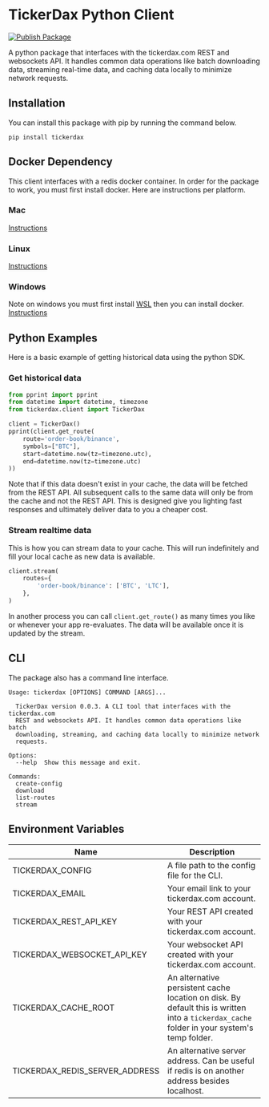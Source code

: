 # TickerDax Python Client

[![Publish Package](https://github.com/TickerDax/tickerdax-python-client/actions/workflows/publish-package.yaml/badge.svg)](https://github.com/TickerDax/tickerdax-python-client/actions/workflows/publish-package.yaml)

A python package that interfaces with the tickerdax.com REST and websockets API. It handles common data operations
like batch downloading data, streaming real-time data, and caching data locally to minimize network requests.

## Installation
You can install this package with pip by running the command below.
```shell
pip install tickerdax
```

## Docker Dependency
This client interfaces with a redis docker container. In order for the package to work, you must first install
docker. Here are instructions per platform.
### Mac
[Instructions](https://docs.docker.com/desktop/install/mac-install/)
### Linux
[Instructions](https://docs.docker.com/desktop/install/linux-install/)
### Windows
Note on windows you must first install [WSL](https://docs.microsoft.com/en-us/windows/wsl/install) then you can install docker.
[Instructions](https://docs.docker.com/desktop/install/windows-install/)

## Python Examples
Here is a basic example of getting historical data using the python SDK.
### Get historical data
```python
from pprint import pprint
from datetime import datetime, timezone
from tickerdax.client import TickerDax

client = TickerDax()
pprint(client.get_route(
    route='order-book/binance',
    symbols=["BTC"],
    start=datetime.now(tz=timezone.utc),
    end=datetime.now(tz=timezone.utc)
))
```
Note that if this data doesn't exist in your cache, the data will be fetched from the REST API. All 
subsequent calls to the same data will only be from the cache and not the REST API.
This is designed give you lighting fast responses and ultimately deliver data to you a cheaper cost.

### Stream realtime data
This is how you can stream data to your cache. This will run indefinitely and fill
your local cache as new data is available.
```python
client.stream(
    routes={
        'order-book/binance': ['BTC', 'LTC'],
    },
)
```
In another process you can call `client.get_route()` as many times you like or whenever your
app re-evaluates. The data will be available once it is updated by the stream.


## CLI
The package also has a command line interface.
```text
Usage: tickerdax [OPTIONS] COMMAND [ARGS]...                                
                                                                            
  TickerDax version 0.0.3. A CLI tool that interfaces with the tickerdax.com
  REST and websockets API. It handles common data operations like batch     
  downloading, streaming, and caching data locally to minimize network      
  requests.                                                                 
                                                                            
Options:                                                                    
  --help  Show this message and exit.

Commands:
  create-config
  download
  list-routes
  stream
```

## Environment Variables
| Name                           | Description                                                                                                                                |
|--------------------------------|--------------------------------------------------------------------------------------------------------------------------------------------|
| TICKERDAX_CONFIG               | A file path to the config file for the CLI.                                                                                                |
| TICKERDAX_EMAIL                | Your email link to your tickerdax.com account.                                                                                             |
| TICKERDAX_REST_API_KEY         | Your REST API created with your tickerdax.com account.                                                                                     |
| TICKERDAX_WEBSOCKET_API_KEY    | Your websocket API created with your tickerdax.com account.                                                                                |
| TICKERDAX_CACHE_ROOT           | An alternative persistent cache location on disk. By default this is written into a `tickerdax_cache` folder in your system's temp folder. |
| TICKERDAX_REDIS_SERVER_ADDRESS | An alternative server address. Can be useful if redis is on another address besides localhost.                                             |